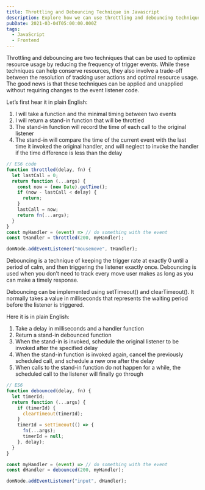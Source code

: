 ```yaml
---
title: Throttling and Debouncing Technique in Javascript
description: Explore how we can use throttling and debouncing techniques in javascript
pubDate: 2021-03-04T05:00:00.000Z
tags:
  - JavaScript
  - Frontend
---
```


Throttling and debouncing are two techniques that can be used to optimize resource usage by reducing the frequency of trigger events. While these techniques can help conserve resources, they also involve a trade-off between the resolution of tracking user actions and optimal resource usage. The good news is that these techniques can be applied and unapplied without requiring changes to the event listener code.

Let’s first hear it in plain English:

1. I will take a function and the minimal timing between two events
2. I will return a stand-in function that will be throttled
3. The stand-in function will record the time of each call to the original listener
4. The stand-in will compare the time of the current event with the last time it invoked the original handler, and will neglect to invoke the handler if the time difference is less than the delay

```javascript
// ES6 code
function throttled(delay, fn) {
  let lastCall = 0;
  return function (...args) {
    const now = (new Date).getTime();
    if (now - lastCall < delay) {
      return;
    }
    lastCall = now;
    return fn(...args);
  }
}
const myHandler = (event) => // do something with the event
const tHandler = throttled(200, myHandler);

domNode.addEventListener("mousemove", tHandler);
```

Debouncing is a technique of keeping the trigger rate at exactly 0 until a period of calm, and then triggering the listener exactly once. Debouncing is used when you don’t need to track every move user makes as long as you can make a timely response.

Debouncing can be implemented using setTimeout() and clearTimeout(). It normally takes a value in milliseconds that represents the waiting period before the listener is triggered.

Here it is in plain English:

1. Take a delay in milliseconds and a handler function
2. Return a stand-in debounced function
3. When the stand-in is invoked, schedule the original listener to be invoked after the specified delay
4. When the stand-in function is invoked again, cancel the previously scheduled call, and schedule a new one after the delay
5. When calls to the stand-in function do not happen for a while, the scheduled call to the listener will finally go through

```javascript
// ES6
function debounced(delay, fn) {
  let timerId;
  return function (...args) {
    if (timerId) {
      clearTimeout(timerId);
    }
    timerId = setTimeout(() => {
      fn(...args);
      timerId = null;
    }, delay);
  }
}

const myHandler = (event) => // do something with the event
const dHandler = debounced(200, myHandler);

domNode.addEventListener("input", dHandler);
```
